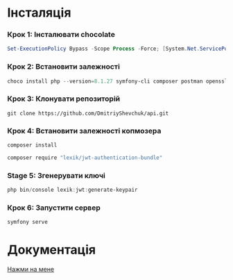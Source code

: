 # Інсталяція

### Крок 1: Інсталювати chocolate
```powershell
Set-ExecutionPolicy Bypass -Scope Process -Force; [System.Net.ServicePointManager]::SecurityProtocol = [System.Net.ServicePointManager]::SecurityProtocol -bor 3072; iex ((New-Object System.Net.WebClient).DownloadString('https://community.chocolatey.org/install.ps1'))
```

### Крок 2: Встановити залежності
```powershell
choco install php --version=8.1.27 symfony-cli composer postman openssl
``` 

### Крок 3: Клонувати репозиторій
```git
git clone https://github.com/DmitriyShevchuk/api.git
```

### Крок 4: Встановити залежності копмозера
```powershell
composer install
```
```powershell
composer require "lexik/jwt-authentication-bundle"
```

### Stage 5: Згенерувати ключі
```powershell
php bin/console lexik:jwt:generate-keypair
```

### Крок 6: Запустити сервер
```powershell
symfony serve
```

# Документація
[Нажми на мене](https://documenter.getpostman.com/view/42930052/2sAYdoE6uJ#intro)